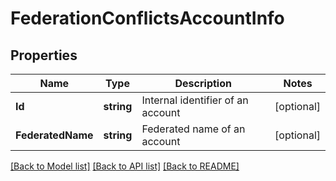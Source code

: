 # FederationConflictsAccountInfo

## Properties
Name | Type | Description | Notes
------------ | ------------- | ------------- | -------------
**Id** | **string** | Internal identifier of an account | [optional] 
**FederatedName** | **string** | Federated name of an account | [optional] 

[[Back to Model list]](../README.md#documentation-for-models) [[Back to API list]](../README.md#documentation-for-api-endpoints) [[Back to README]](../README.md)


